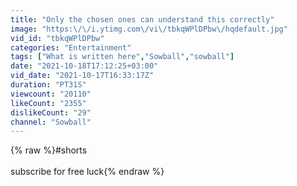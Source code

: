 ```yaml
---
title: "Only the chosen ones can understand this correctly"
image: "https:\/\/i.ytimg.com\/vi\/tbkqWPlDPbw\/hqdefault.jpg"
vid_id: "tbkqWPlDPbw"
categories: "Entertainment"
tags: ["What is written here","Sowball","sowball"]
date: "2021-10-18T17:12:25+03:00"
vid_date: "2021-10-17T16:33:17Z"
duration: "PT31S"
viewcount: "20110"
likeCount: "2355"
dislikeCount: "29"
channel: "Sowball"
---
```

{% raw %}#shorts<br /><br />subscribe for free luck{% endraw %}
